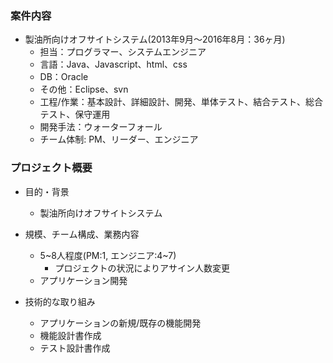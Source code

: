 ### 案件内容
- 製油所向けオフサイトシステム(2013年9月〜2016年8月：36ヶ月)
  - 担当：プログラマー、システムエンジニア
  - 言語：Java、Javascript、html、css
  - DB：Oracle
  - その他：Eclipse、svn
  - 工程/作業：基本設計、詳細設計、開発、単体テスト、結合テスト、総合テスト、保守運用
  - 開発手法：ウォーターフォール
  - チーム体制: PM、リーダー、エンジニア

### プロジェクト概要
- 目的・背景
  - 製油所向けオフサイトシステム

- 規模、チーム構成、業務内容
  - 5~8人程度(PM:1, エンジニア:4~7)
    - プロジェクトの状況によりアサイン人数変更
  - アプリケーション開発

- 技術的な取り組み
  - アプリケーションの新規/既存の機能開発
  - 機能設計書作成
  - テスト設計書作成
